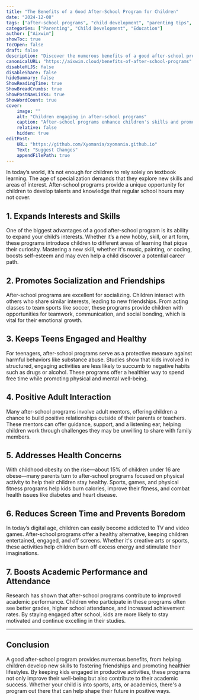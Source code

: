 ```yaml
---
title: "The Benefits of a Good After-School Program for Children"
date: "2024-12-08"
tags: ["after-school programs", "child development", "parenting tips", "education", "extracurricular activities"]
categories: ["Parenting", "Child Development", "Education"]
author: ["Aixwim"]
showToc: true
TocOpen: false
draft: false
description: "Discover the numerous benefits of a good after-school program, from enhancing your child's skills to promoting socialization and preventing destructive habits."
canonicalURL: "https://aixwim.cloud/benefits-of-after-school-programs"
disableHLJS: false
disableShare: false
hideSummary: false
ShowReadingTime: true
ShowBreadCrumbs: true
ShowPostNavLinks: true
ShowWordCount: true
cover:
    image: ""
    alt: "Children engaging in after-school programs"
    caption: "After-school programs enhance children's skills and promote healthy social interactions."
    relative: false
    hidden: true
editPost:
    URL: "https://github.com/Xyomania/xyomania.github.io"
    Text: "Suggest Changes"
    appendFilePath: true
---
```


In today’s world, it’s not enough for children to rely solely on textbook learning. The age of specialization demands that they explore new skills and areas of interest. After-school programs provide a unique opportunity for children to develop talents and knowledge that regular school hours may not cover.

<!--more-->

## 1. **Expands Interests and Skills**

One of the biggest advantages of a good after-school program is its ability to expand your child’s interests. Whether it’s a new hobby, skill, or art form, these programs introduce children to different areas of learning that pique their curiosity. Mastering a new skill, whether it's music, painting, or coding, boosts self-esteem and may even help a child discover a potential career path.

## 2. **Promotes Socialization and Friendships**

After-school programs are excellent for socializing. Children interact with others who share similar interests, leading to new friendships. From acting classes to team sports like soccer, these programs provide children with opportunities for teamwork, communication, and social bonding, which is vital for their emotional growth.

## 3. **Keeps Teens Engaged and Healthy**

For teenagers, after-school programs serve as a protective measure against harmful behaviors like substance abuse. Studies show that kids involved in structured, engaging activities are less likely to succumb to negative habits such as drugs or alcohol. These programs offer a healthier way to spend free time while promoting physical and mental well-being.

## 4. **Positive Adult Interaction**

Many after-school programs involve adult mentors, offering children a chance to build positive relationships outside of their parents or teachers. These mentors can offer guidance, support, and a listening ear, helping children work through challenges they may be unwilling to share with family members.

## 5. **Addresses Health Concerns**

With childhood obesity on the rise—about 15% of children under 16 are obese—many parents turn to after-school programs focused on physical activity to help their children stay healthy. Sports, games, and physical fitness programs help kids burn calories, improve their fitness, and combat health issues like diabetes and heart disease.

## 6. **Reduces Screen Time and Prevents Boredom**

In today’s digital age, children can easily become addicted to TV and video games. After-school programs offer a healthy alternative, keeping children entertained, engaged, and off screens. Whether it's creative arts or sports, these activities help children burn off excess energy and stimulate their imaginations.

## 7. **Boosts Academic Performance and Attendance**

Research has shown that after-school programs contribute to improved academic performance. Children who participate in these programs often see better grades, higher school attendance, and increased achievement rates. By staying engaged after school, kids are more likely to stay motivated and continue excelling in their studies.

---

## Conclusion

A good after-school program provides numerous benefits, from helping children develop new skills to fostering friendships and promoting healthier lifestyles. By keeping kids engaged in productive activities, these programs not only improve their well-being but also contribute to their academic success. Whether your child is into sports, arts, or academics, there's a program out there that can help shape their future in positive ways.
